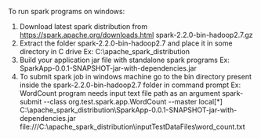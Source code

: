 To run spark programs on windows:
1. Download latest spark distribution from https://spark.apache.org/downloads.html
spark-2.2.0-bin-hadoop2.7.gz
2. Extract the folder spark-2.2.0-bin-hadoop2.7 and place it in some directory in C drive
Ex: C:\apache_spark_distribution
3. Build your application jar file with standalone spark programs
Ex: SparkApp-0.0.1-SNAPSHOT-jar-with-dependencies.jar
4. To submit spark job in windows machine go to the bin directory present inside the spark-2.2.0-bin-hadoop2.7 folder in command prompt
Ex: WordCount program needs input text file path as an argument
spark-submit --class org.test.spark.app.WordCount --master local[*] C:\apache_spark_distribution\SparkApp-0.0.1-SNAPSHOT-jar-with-dependencies.jar file:///C:\apache_spark_distribution\inputTestDataFiles\word_count.txt